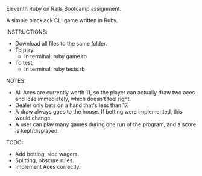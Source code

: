 Eleventh Ruby on Rails Bootcamp assignment.

A simple blackjack CLI game written in Ruby.

INSTRUCTIONS:
  - Download all files to the same folder.
  - To play:
    - In terminal: ruby game.rb
  - To test:
    - In terminal: ruby tests.rb

NOTES:
  - All Aces are currently worth 11, so the player can actually draw two aces and lose immediately, which doesn't feel right.
  - Dealer only bets on a hand that's less than 17.
  - A draw always goes to the house. If betting were implemented, this would change.
  - A user can play many games during one run of the program, and a score is kept/displayed.

TODO:
  - Add betting, side wagers.
  - Splitting, obscure rules.
  - Implement Aces correctly.
